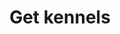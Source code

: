 ---
title: Get kennels
excerpt: Get a list of your kennels
api:
  file: ao_core.json
  operationId: kennelGet
deprecated: false
hidden: true
metadata:
  title: ''
  description: ''
  robots: index
next:
  description: ''
---